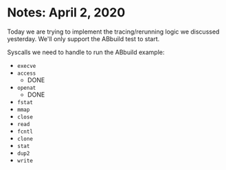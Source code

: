 # Notes: April 2, 2020
Today we are trying to implement the tracing/rerunning logic we discussed yesterday. We'll only support the ABbuild test to start.

Syscalls we need to handle to run the ABbuild example:
- `execve`
- `access`
  - DONE
- `openat`
  - DONE
- `fstat`
- `mmap`
- `close`
- `read`
- `fcntl`
- `clone`
- `stat`
- `dup2`
- `write`